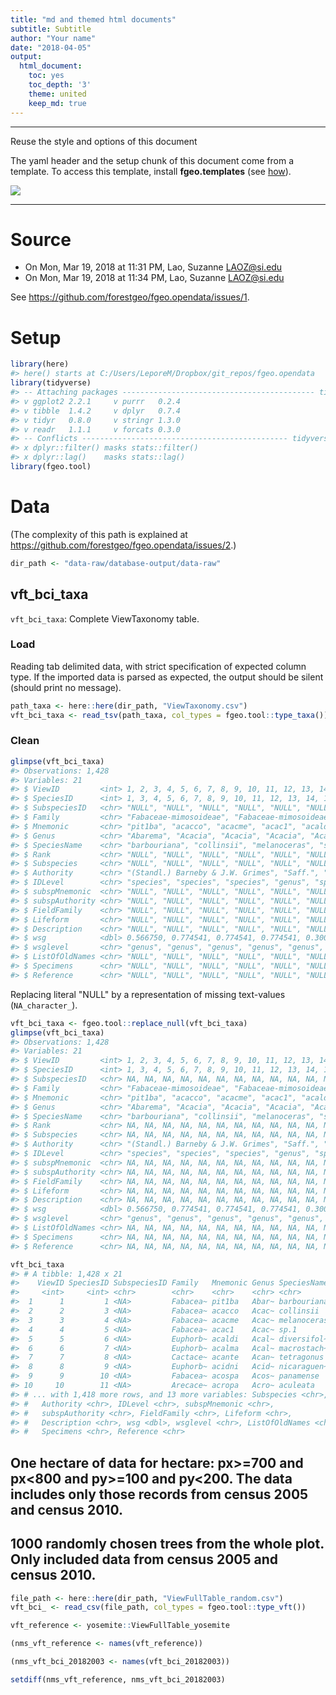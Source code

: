 ```yaml
---
title: "md and themed html documents"
subtitle: Subtitle
author: "Your name"
date: "2018-04-05"
output:
  html_document:
    toc: yes
    toc_depth: '3'
    theme: united
    keep_md: true
---
```




---
Reuse the style and options of this document

The yaml header and the setup chunk of this document come from a template. To access this template, install __fgeo.templates__ (see [how](https://forestgeo.github.io/fgeo.templates/#installation)).

![](https://i.imgur.com/zAf37YI.png)

---

# Source

* On Mon, Mar 19, 2018 at 11:31 PM, Lao, Suzanne <LAOZ@si.edu>
* On Mon, Mar 19, 2018 at 11:34 PM, Lao, Suzanne <LAOZ@si.edu>

See https://github.com/forestgeo/fgeo.opendata/issues/1.

# Setup


```r
library(here)
#> here() starts at C:/Users/LeporeM/Dropbox/git_repos/fgeo.opendata
library(tidyverse)
#> -- Attaching packages ------------------------------------------- tidyverse 1.2.1 --
#> v ggplot2 2.2.1     v purrr   0.2.4
#> v tibble  1.4.2     v dplyr   0.7.4
#> v tidyr   0.8.0     v stringr 1.3.0
#> v readr   1.1.1     v forcats 0.3.0
#> -- Conflicts ---------------------------------------------- tidyverse_conflicts() --
#> x dplyr::filter() masks stats::filter()
#> x dplyr::lag()    masks stats::lag()
library(fgeo.tool)
```

# Data

(The complexity of this path is explained at https://github.com/forestgeo/fgeo.opendata/issues/2.)


```r
dir_path <- "data-raw/database-output/data-raw"
```

## vft_bci_taxa

`vft_bci_taxa`: Complete ViewTaxonomy table.

### Load

Reading tab delimited data, with strict specification of expected column type. 
If the imported data is parsed as expected, the output should be silent (should print no message).


```r
path_taxa <- here::here(dir_path, "ViewTaxonomy.csv")
vft_bci_taxa <- read_tsv(path_taxa, col_types = fgeo.tool::type_taxa())
```

### Clean


```r
glimpse(vft_bci_taxa)
#> Observations: 1,428
#> Variables: 21
#> $ ViewID         <int> 1, 2, 3, 4, 5, 6, 7, 8, 9, 10, 11, 12, 13, 14, ...
#> $ SpeciesID      <int> 1, 3, 4, 5, 6, 7, 8, 9, 10, 11, 12, 13, 14, 15,...
#> $ SubspeciesID   <chr> "NULL", "NULL", "NULL", "NULL", "NULL", "NULL",...
#> $ Family         <chr> "Fabaceae-mimosoideae", "Fabaceae-mimosoideae",...
#> $ Mnemonic       <chr> "pit1ba", "acacco", "acacme", "acac1", "acaldi"...
#> $ Genus          <chr> "Abarema", "Acacia", "Acacia", "Acacia", "Acaly...
#> $ SpeciesName    <chr> "barbouriana", "collinsii", "melanoceras", "sp....
#> $ Rank           <chr> "NULL", "NULL", "NULL", "NULL", "NULL", "NULL",...
#> $ Subspecies     <chr> "NULL", "NULL", "NULL", "NULL", "NULL", "NULL",...
#> $ Authority      <chr> "(Standl.) Barneby & J.W. Grimes", "Saff.", "Be...
#> $ IDLevel        <chr> "species", "species", "species", "genus", "spec...
#> $ subspMnemonic  <chr> "NULL", "NULL", "NULL", "NULL", "NULL", "NULL",...
#> $ subspAuthority <chr> "NULL", "NULL", "NULL", "NULL", "NULL", "NULL",...
#> $ FieldFamily    <chr> "NULL", "NULL", "NULL", "NULL", "NULL", "NULL",...
#> $ Lifeform       <chr> "NULL", "NULL", "NULL", "NULL", "NULL", "NULL",...
#> $ Description    <chr> "NULL", "NULL", "NULL", "NULL", "NULL", "NULL",...
#> $ wsg            <dbl> 0.566750, 0.774541, 0.774541, 0.774541, 0.30000...
#> $ wsglevel       <chr> "genus", "genus", "genus", "genus", "genus", "g...
#> $ ListOfOldNames <chr> "NULL", "NULL", "NULL", "NULL", "NULL", "NULL",...
#> $ Specimens      <chr> "NULL", "NULL", "NULL", "NULL", "NULL", "NULL",...
#> $ Reference      <chr> "NULL", "NULL", "NULL", "NULL", "NULL", "NULL",...
```

Replacing literal "NULL" by a representation of missing text-values (`NA_character_`).


```r
vft_bci_taxa <- fgeo.tool::replace_null(vft_bci_taxa)
glimpse(vft_bci_taxa)
#> Observations: 1,428
#> Variables: 21
#> $ ViewID         <int> 1, 2, 3, 4, 5, 6, 7, 8, 9, 10, 11, 12, 13, 14, ...
#> $ SpeciesID      <int> 1, 3, 4, 5, 6, 7, 8, 9, 10, 11, 12, 13, 14, 15,...
#> $ SubspeciesID   <chr> NA, NA, NA, NA, NA, NA, NA, NA, NA, NA, NA, NA,...
#> $ Family         <chr> "Fabaceae-mimosoideae", "Fabaceae-mimosoideae",...
#> $ Mnemonic       <chr> "pit1ba", "acacco", "acacme", "acac1", "acaldi"...
#> $ Genus          <chr> "Abarema", "Acacia", "Acacia", "Acacia", "Acaly...
#> $ SpeciesName    <chr> "barbouriana", "collinsii", "melanoceras", "sp....
#> $ Rank           <chr> NA, NA, NA, NA, NA, NA, NA, NA, NA, NA, NA, NA,...
#> $ Subspecies     <chr> NA, NA, NA, NA, NA, NA, NA, NA, NA, NA, NA, NA,...
#> $ Authority      <chr> "(Standl.) Barneby & J.W. Grimes", "Saff.", "Be...
#> $ IDLevel        <chr> "species", "species", "species", "genus", "spec...
#> $ subspMnemonic  <chr> NA, NA, NA, NA, NA, NA, NA, NA, NA, NA, NA, NA,...
#> $ subspAuthority <chr> NA, NA, NA, NA, NA, NA, NA, NA, NA, NA, NA, NA,...
#> $ FieldFamily    <chr> NA, NA, NA, NA, NA, NA, NA, NA, NA, NA, NA, NA,...
#> $ Lifeform       <chr> NA, NA, NA, NA, NA, NA, NA, NA, NA, NA, NA, NA,...
#> $ Description    <chr> NA, NA, NA, NA, NA, NA, NA, NA, NA, NA, NA, NA,...
#> $ wsg            <dbl> 0.566750, 0.774541, 0.774541, 0.774541, 0.30000...
#> $ wsglevel       <chr> "genus", "genus", "genus", "genus", "genus", "g...
#> $ ListOfOldNames <chr> NA, NA, NA, NA, NA, NA, NA, NA, NA, NA, NA, NA,...
#> $ Specimens      <chr> NA, NA, NA, NA, NA, NA, NA, NA, NA, NA, NA, NA,...
#> $ Reference      <chr> NA, NA, NA, NA, NA, NA, NA, NA, NA, NA, NA, NA,...

vft_bci_taxa
#> # A tibble: 1,428 x 21
#>    ViewID SpeciesID SubspeciesID Family   Mnemonic Genus SpeciesName Rank 
#>     <int>     <int> <chr>        <chr>    <chr>    <chr> <chr>       <chr>
#>  1      1         1 <NA>         Fabacea~ pit1ba   Abar~ barbouriana <NA> 
#>  2      2         3 <NA>         Fabacea~ acacco   Acac~ collinsii   <NA> 
#>  3      3         4 <NA>         Fabacea~ acacme   Acac~ melanoceras <NA> 
#>  4      4         5 <NA>         Fabacea~ acac1    Acac~ sp.1        <NA> 
#>  5      5         6 <NA>         Euphorb~ acaldi   Acal~ diversifol~ <NA> 
#>  6      6         7 <NA>         Euphorb~ acalma   Acal~ macrostach~ <NA> 
#>  7      7         8 <NA>         Cactace~ acante   Acan~ tetragonus  <NA> 
#>  8      8         9 <NA>         Euphorb~ acidni   Acid~ nicaraguen~ <NA> 
#>  9      9        10 <NA>         Fabacea~ acospa   Acos~ panamense   <NA> 
#> 10     10        11 <NA>         Arecace~ acropa   Acro~ aculeata    <NA> 
#> # ... with 1,418 more rows, and 13 more variables: Subspecies <chr>,
#> #   Authority <chr>, IDLevel <chr>, subspMnemonic <chr>,
#> #   subspAuthority <chr>, FieldFamily <chr>, Lifeform <chr>,
#> #   Description <chr>, wsg <dbl>, wsglevel <chr>, ListOfOldNames <chr>,
#> #   Specimens <chr>, Reference <chr>
```

## One hectare of data for hectare: px>=700 and px<800 and py>=100 and py<200. The data includes only those records from census 2005 and census 2010.









## 1000 randomly chosen trees from the whole plot. Only included data from census 2005 and census 2010.


```r
file_path <- here::here(dir_path, "ViewFullTable_random.csv")
vft_bci_ <- read_csv(file_path, col_types = fgeo.tool::type_vft())

vft_reference <- yosemite::ViewFullTable_yosemite

(nms_vft_reference <- names(vft_reference))

(nms_vft_bci_20182003 <- names(vft_bci_20182003))

setdiff(nms_vft_reference, nms_vft_bci_20182003)
```

